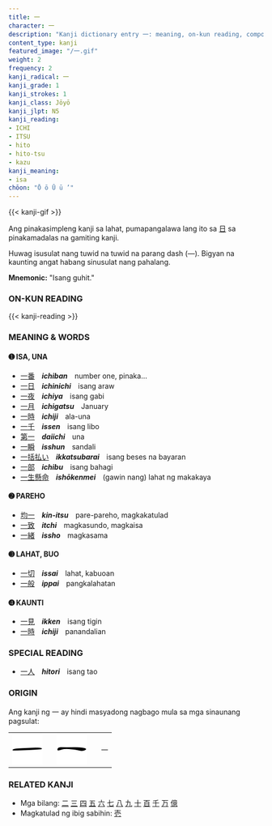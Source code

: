 ```yaml
---
title: 一
character: 一
description: "Kanji dictionary entry 一: meaning, on-kun reading, compounds, origin, related kanji"
content_type: kanji
featured_image: "/一.gif"
weight: 2
frequency: 2
kanji_radical: 一
kanji_grade: 1
kanji_strokes: 1
kanji_class: Jōyō
kanji_jlpt: N5
kanji_reading:
- ICHI
- ITSU
- hito
- hito-tsu
- kazu
kanji_meaning:
- isa
chōon: "Ō ō Ū ū ’"
---
```

[//]: # (Don't edit the line below. Kanji animated GIF code is automatically generated.)
{{< kanji-gif >}}

Ang pinakasimpleng kanji sa lahat, pumapangalawa lang ito sa [日](../日) sa pinakamadalas na gamiting kanji.

Huwag isusulat nang tuwid na tuwid na parang dash (―). Bigyan na kaunting angat habang sinusulat nang pahalang.

**Mnemonic:** "Isang guhit."

### ON-KUN READING

[//]: # (Don't edit the line below. ON-KUN READING code is automatically generated.)
{{< kanji-reading >}}

### MEANING & WORDS

#### ➊ **ISA, UNA**
  - [一](../一)[番](../番)　***ichiban***　number one, pinaka...
  - [一](../一)[日](../日)　***ichinichi***　isang araw
  - [一](../一)[夜](../夜)　***ichiya***　isang gabi
  - [一](../一)[月](../月)　***ichigatsu***　January
  - [一](../一)[時](../時)　***ichiji***　ala-una
  - [一](../一)[千](../千)　***issen***　isang libo
  - [第](../第)[一](../一)　***daiichi***　una
  - [一](../一)[瞬](../瞬)　***isshun***　sandali
  - [一](../一)[括](../活)[払い](../払)　***ikkatsubarai***　isang beses na bayaran
  - [一](../一)[部](../部)　***ichibu***　isang bahagi
  - [一](../一)[生](../生)[懸](../懸)[命](../命)　***ishōkenmei***　(gawin nang) lahat ng makakaya
  
#### ➋ **PAREHO**
  - [均](../均)[一](../一)　***kin-itsu***　pare-pareho, magkakatulad
  - [一](../一)[致](../致)　***itchi***　magkasundo, magkaisa
  - [一](../一)[緒](../緒)　***issho***　magkasama

#### ➌ **LAHAT, BUO**
  - [一](../一)[切](../切)　***issai***　lahat, kabuoan
  - [一](../一)[般](../般)　***ippai***　pangkalahatan

#### ➍ **KAUNTI**
  - [一](../一)[見](../見)　***ikken***　isang tigin
  - [一](../一)[時](../時)　***ichiji***　panandalian


### SPECIAL READING
  - [一](../一)[人](../人)　***hitori***　isang tao

### ORIGIN

Ang kanji ng 一 ay hindi masyadong nagbago mula sa mga sinaunang pagsulat:

<table class="kanji-table"><tr><td>
<img src="60px-一-hanjian.svg.png">
</td><td></td><td>
<img src="60px-一-slip.svg.png">
</td><td></td>
<td class="kanji-origin">一</td>
</tr></table>

### RELATED KANJI

- Mga bilang: [二](../二) [三](../三) [四](../五) [五](../五) [六](../七) [七](../七) [八](../八) [九](../九) [十](../十) [百](../百) [千](../千) [万](../万) [億](../億)
- Magkatulad ng ibig sabihin: [壱](../壱)